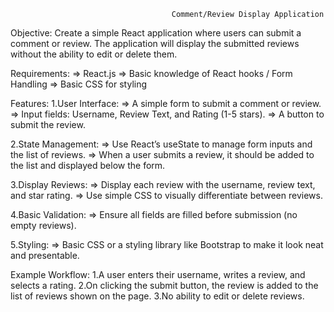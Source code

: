                                         Comment/Review Display Application

Objective:
Create a simple React application where users can submit a comment or review. The application will display the submitted reviews without the ability to edit or delete them.


Requirements:
=> React.js
=> Basic knowledge of React hooks / Form Handling
=> Basic CSS for styling

Features:
1.User Interface:
=> A simple form to submit a comment or review.
=> Input fields: Username, Review Text, and Rating (1-5 stars).
=> A button to submit the review.

2.State Management:
=> Use React’s useState to manage form inputs and the list of reviews.
=> When a user submits a review, it should be added to the list and displayed below the form.

3.Display Reviews:
=> Display each review with the username, review text, and star rating.
=> Use simple CSS to visually differentiate between reviews.

4.Basic Validation:
=> Ensure all fields are filled before submission (no empty reviews).

5.Styling:
=> Basic CSS or a styling library like Bootstrap to make it look neat and presentable.

Example Workflow:
1.A user enters their username, writes a review, and selects a rating.
2.On clicking the submit button, the review is added to the list of reviews shown on the page.
3.No ability to edit or delete reviews.


